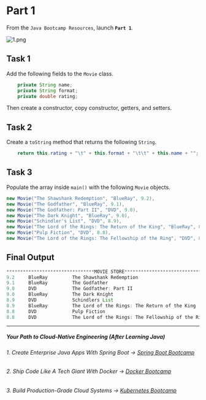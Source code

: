 # Part 1

From the `Java Bootcamp Resources`, launch **`Part 1`**.

![1.png](https://firebasestorage.googleapis.com/v0/b/learnthepart-75aed.appspot.com/o/images%2F995797a5-9b4c-4d77-a8f9-9c2b364e7f85?alt=media&token=ebf6ecea-753a-47e1-a694-0964cf811716)

## Task 1

Add the following fields to the `Movie` class.
```java
    private String name;
    private String format;
    private double rating;
```
Then create a constructor, copy constructor, getters, and setters.

## Task 2

Create a `toString` method that returns the following `String`.
```java
    return this.rating + "\t" + this.format + "\t\t" + this.name + "";
```

## Task 3

Populate the array inside `main()` with the following `Movie` objects.
```java
new Movie("The Shawshank Redemption", "BlueRay", 9.2),
new Movie("The Godfather", "BlueRay", 9.1),
new Movie("The Godfather: Part II", "DVD", 9.0),
new Movie("The Dark Knight", "BlueRay", 9.0),
new Movie("Schindler's List", "DVD", 8.9),
new Movie("The Lord of the Rings: The Return of the King", "BlueRay", 8.9),
new Movie("Pulp Fiction", "DVD", 8.8),
new Movie("The Lord of the Rings: The Fellowship of the Ring", "DVD", 8.8)
```

## Final Output

```java
********************************MOVIE STORE*******************************
9.2     BlueRay         The Shawshank Redemption
9.1     BlueRay         The Godfather
9.0     DVD             The Godfather: Part II
9.0     BlueRay         The Dark Knight
8.9     DVD             Schindlers List
8.9     BlueRay         The Lord of the Rings: The Return of the King
8.8     DVD             Pulp Fiction
8.8     DVD             The Lord of the Rings: The Fellowship of the Ring
```

----------

##### Your Path to Cloud-Native Engineering (After Learning Java)
###### 1. Create Enterprise Java Apps With Spring Boot → [Spring Boot Bootcamp](https://www.udemy.com/course/the-complete-spring-boot-development-bootcamp/?couponCode=SPRING_BOOTCAMP)
###### 2. Ship Code Like A Tech Giant With Docker → [Docker Bootcamp](https://www.udemy.com/course/docker-bootcamp-conquer-docker-with-real-world-projects/?couponCode=DOCKER_BOOTCAMP)
###### 3. Build Production-Grade Cloud Systems → [Kubernetes Bootcamp](https://kubernetestraining.io/)